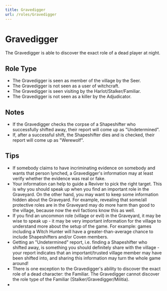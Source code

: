 ```yaml
---
title: Gravedigger
url: /roles/Gravedigger
---
```


# Gravedigger

The Gravedigger is able to discover the exact role of a dead player at night.

## Role Type

- The Gravedigger is seen as member of the village by the Seer.
- The Gravedigger is not seen as a user of witchcraft.
- The Gravedigger is seen visiting by the Harlot/Stalker/Familiar.
- The Gravedigger is not seen as a killer by the Adjudicator.

## Notes

- If the Gravedigger checks the corpse of a Shapeshifter who successfully shifted away, their report will come up as "Undetermined".
- If, after a successful shift, the Shapeshifter dies and is checked, their report will come up as "Werewolf".

## Tips

- If somebody claims to have incriminating evidence on somebody and wants that person lynched, a Gravedigger's information may at least verify whether the evidence was real or fake.
- Your information can help to guide a Reviver to pick the right target. This is why you should speak up when you find an important role in the Graveyard. On the other hand, you may want to keep some information hidden about the Graveyard. For example, revealing that some/all protective roles are in the Graveyard may do more harm than good to the village, because now the evil factions know this as well.
- If you find an uncommon role (village or evil) in the Graveyard, it may be wise to speak up - it may be very important information for the village to understand more about the setup of the game. For example: games including a Witch Hunter will have a greater-than-average chance to include Shapeshifters and/or Coven members.
- Getting an "Undetermined" report, i.e. finding a Shapeshifter who shifted away, is something you should definitely share with the village - your report indicates that an important/trusted village member may have been shifted into, and sharing this information may turn the whole game around!
- There is one exception to the Gravedigger's ability to discover the exact role of a dead character: the Familiar. The Gravedigger cannot discover the role type of the Familiar (Stalker/Gravedigger/Militia).
-
